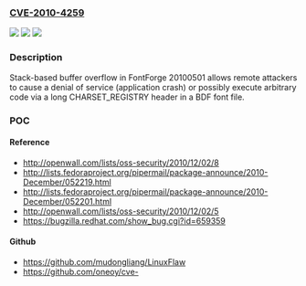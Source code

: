### [CVE-2010-4259](https://cve.mitre.org/cgi-bin/cvename.cgi?name=CVE-2010-4259)
![](https://img.shields.io/static/v1?label=Product&message=n%2Fa&color=blue)
![](https://img.shields.io/static/v1?label=Version&message=n%2Fa&color=blue)
![](https://img.shields.io/static/v1?label=Vulnerability&message=n%2Fa&color=brighgreen)

### Description

Stack-based buffer overflow in FontForge 20100501 allows remote attackers to cause a denial of service (application crash) or possibly execute arbitrary code via a long CHARSET_REGISTRY header in a BDF font file.

### POC

#### Reference
- http://openwall.com/lists/oss-security/2010/12/02/8
- http://lists.fedoraproject.org/pipermail/package-announce/2010-December/052219.html
- http://lists.fedoraproject.org/pipermail/package-announce/2010-December/052201.html
- http://openwall.com/lists/oss-security/2010/12/02/5
- https://bugzilla.redhat.com/show_bug.cgi?id=659359

#### Github
- https://github.com/mudongliang/LinuxFlaw
- https://github.com/oneoy/cve-

